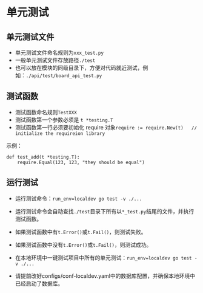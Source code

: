 # 单元测试

## 单元测试文件
- 单元测试文件命名规则为`xxx_test.py`
- 一般单元测试文件存放路径`./test`
- 也可以放在模块的同级目录下，方便对代码就近测试，例如：`./api/test/board_api_test.py`


## 测试函数
- 测试函数命名规则`TestXXX`
- 测试函数第一个参数必须是 `t *testing.T`
- 测试函数第一行必须要初始化 require 对象`require := require.New(t)   // initialize the requireion library`

示例：
```
def test_add(t *testing.T):
    require.Equal(123, 123, "they should be equal")
```

## 运行测试
- 运行测试命令：`run_env=localdev go test -v ./...`
- 运行测试命令会自动查找`./test`目录下所有以`*_test.py`结尾的文件，并执行测试函数。
- 如果测试函数中有`t.Error()`或`t.Fail()`，则测试失败。
- 如果测试函数中没有`t.Error()`或`t.Fail()`，则测试成功。

- 在本地环境中一键测试项目中所有的单元测试：`run_env=localdev go test -v ./...`
- 请提前改好configs/conf-localdev.yaml中的数据库配置，并确保本地环境中已经启动了数据库。